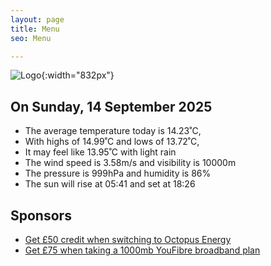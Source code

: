 ```yaml
---
layout: page
title: Menu
seo: Menu

---
```


![Logo](/images/logo.jpg){:width="832px"}

<!-- weather_marker starts -->
## On Sunday, 14 September 2025

- The average temperature today is 14.23˚C,
- With highs of 14.99˚C and lows of 13.72˚C,
- It may feel like 13.95˚C with light rain
- The wind speed is 3.58m/s and visibility is 10000m
- The pressure is 999hPa and humidity is 86%
- The sun will rise at 05:41 and set at 18:26

<!-- weather_marker ends -->

## Sponsors

- [Get £50 credit when switching to Octopus Energy](https://bit.ly/3oD1nnS)
- [Get £75 when taking a 1000mb YouFibre broadband plan](https://aklam.io/91zWhU?)
